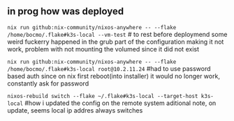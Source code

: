 ## in prog how was deployed

`nix run github:nix-community/nixos-anywhere -- --flake /home/bocmo/.flake#k3s-local --vm-test` # to rest before deploymend
some weird fuckerry happened in the grub part of the configuration making it not work, problem with not mounting the volumed since it did not exist

`nix run github:nix-community/nixos-anywhere -- --flake /home/bocmo/.flake#k3s-local root@10.2.11.24` #had to use password based auth since on nix first reboot(into installer) it would no longer work, constantly ask for password

`nixos-rebuild switch --flake ~/.flake#k3s-local --target-host k3s-local` #how i updated the config on the remote system
aditional note, on update, seems local ip addres always switches
